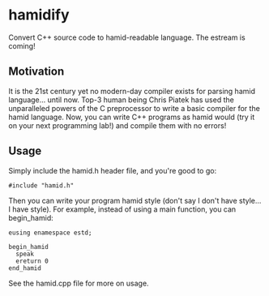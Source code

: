 hamidify
========

Convert C++ source code to hamid-readable language.
The estream is coming!

Motivation
----------
It is the 21st century yet no modern-day compiler exists for parsing hamid language... until now.
Top-3 human being Chris Piatek has used the unparalleled powers of the C preprocessor to write a basic compiler for the hamid  language.
Now, you can write C++ programs as hamid would (try it on your next programming lab!) and compile them with no errors!
 
Usage
-----

Simply include the hamid.h header file, and you're good to go:
```
#include "hamid.h"
```
Then you can write your program hamid style (don't say I don't have style... I have style).
For example, instead of using a main function, you can begin_hamid:
```
eusing enamespace estd;

begin_hamid
  speak
  ereturn 0
end_hamid
```

See the hamid.cpp file for more on usage.

